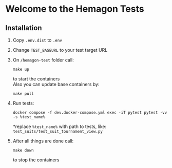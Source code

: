 # Welcome to the Hemagon Tests

## Installation

1. Copy `.env.dist` to `.env`

2. Change `TEST_BASEURL` to your test target URL

3. On `/hemagon-test` folder call:
   ```shell
   make up
   ```
   to start the containers  
   Also you can update base containers by:
   ```shell
   make pull
   ```
   
4. Run tests:
   ```shell
   docker compose -f dev.docker-compose.yml exec -iT pytest pytest -vv -s %test_name%
   ```
   *replace `%test_name%` with path to tests, like: `test_suits/test_suit_tournament_view.py`  

5. After all things are done call:
   ```shell
   make down
   ```
   to stop the containers
